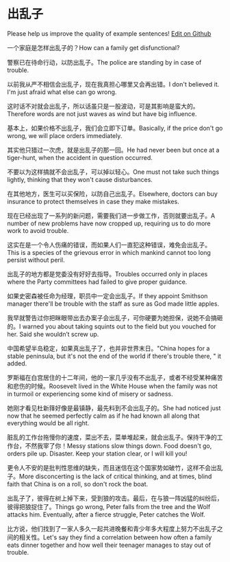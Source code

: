# 出乱子

Please help us improve the quality of example sentences! [Edit on Github](https://github.com/jiyushe/jiyu-example-sentence-source/blob/main/chinese/chuluanzi.md)

<p><span class="chinese">一个家庭是怎样出乱子的？</span><span class="english">How can a family get disfunctional?</span></p>

<p><span class="chinese">警察已在待命行动，以防出乱子。</span><span class="english">The police are standing by in case of trouble.</span></p>

<p><span class="chinese">以前我从严不相信会出乱子，现在我真担心哪里又会再出错。</span><span class="english">I don't believed it. I'm just afraid what else can go wrong.</span></p>

<p><span class="chinese">这时话不对就会出乱子，所以话虽只是一股波动，可是其影响是蛮大的。</span><span class="english">Therefore words are not just waves as wind but have big influence.</span></p>

<p><span class="chinese">基本上，如果价格不出乱子，我们会立即下订单。</span><span class="english">Basically, if the price don't go wrong, we will place orders immediately.</span></p>

<p><span class="chinese">其实他只猎过一次虎，就是出乱子的那一回。</span><span class="english">He had never been but once at a tiger-hunt, when the accident in question occurred.</span></p>

<p><span class="chinese">不要以为这样搞就不会出乱子，可以掉以轻心。</span><span class="english">One must not take such things lightly, thinking that they won't cause disturbances.</span></p>

<p><span class="chinese">在其他地方，医生可以买保险，以防自己出乱子。</span><span class="english">Elsewhere, doctors can buy insurance to protect themselves in case they make mistakes.</span></p>

<p><span class="chinese">现在已经出现了一系列的新问题，需要我们进一步做工作，否则就要出乱子。</span><span class="english">A number of new problems have now cropped up, requiring us to do more work to avoid trouble.</span></p>

<p><span class="chinese">这实在是一个令人伤痛的错误，而如果人们一直犯这种错误，难免会出乱子。</span><span class="english">This is a species of the grievous error in which mankind cannot too long persist without peril.</span></p>

<p><span class="chinese">出乱子的地方都是党委没有好好去指导。</span><span class="english">Troubles occurred only in places where the Party committees had failed to give proper guidance.</span></p>

<p><span class="chinese">如果史密森被任命为经理，职员中一定会出乱子。</span><span class="english">If they appoint Smithson manager there'll be trouble with the staff as sure as God made little apples.</span></p>

<p><span class="chinese">我早就警告过你把眯眼带出去办案子会出乱子，可你硬要为她担保，说她不会搞砸的。</span><span class="english">I warned you about taking squints out to the field but you vouched for her. Said she wouldn’t screw up.</span></p>

<p><span class="chinese">中国希望半岛稳定，如果真出乱子了，也并非世界末日。</span><span class="english">"China hopes for a stable peninsula, but it's not the end of the world if there's trouble there, " it added.</span></p>

<p><span class="chinese">罗斯福在白宫居住的十二年间，他的一家几乎没有不出乱子，或者不经受某种痛苦和悲伤的时候。</span><span class="english">Roosevelt lived in the White House when the family was not in turmoil or experiencing some kind of misery or sadness.</span></p>

<p><span class="chinese">她刚才看见杜新箨好像是最镇静，最先料到不会出乱子的。</span><span class="english">She had noticed just now that he seemed perfectly calm as if he had known all along that everything would be all right.</span></p>

<p><span class="chinese">脏乱的工作台拖慢你的速度，菜出不去，菜单堆起来，就会出乱子。保持干净的工作台，不然我宰了你！</span><span class="english">Messy stations slow things down. Food doesn't go, orders pile up. Disaster. Keep your station clear, or I will kill you!</span></p>

<p><span class="chinese">更令人不安的是批判性思维的缺失，而且迷信在这个国家势如破竹，这样不会出乱子。</span><span class="english">More disconcerting is the lack of critical thinking, and at times, blind faith that China is on a roll, so don't rock the boat.</span></p>

<p><span class="chinese">出乱子了，彼得在树上掉下来，受到狼的攻击。最后，在与狼一阵凶猛的纠纷后，彼得把狼捉住了。</span><span class="english">Things go wrong, Peter falls from the tree and the Wolf attacks him. Eventually, after a fierce struggle, Peter catches the Wolf.</span></p>

<p><span class="chinese">比方说，他们找到了一家人多久一起共进晚餐和青少年多大程度上努力不出乱子之间的相关性。</span><span class="english">Let's say they find a correlation between how often a family eats dinner together and how well their teenager manages to stay out of trouble.</span></p>

